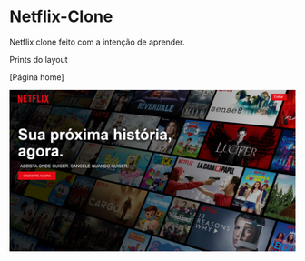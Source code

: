 # Netflix-Clone

Netflix clone feito com a intenção de aprender.

Prints do layout

[Página home]

![alt text](https://github.com/kaway404/Netflix-Clone/blob/master/apresentar/home_index2.png?raw=true)